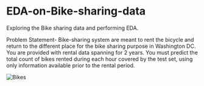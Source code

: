 # EDA-on-Bike-sharing-data
Exploring the Bike sharing data and performing EDA.

Problem Statement- Bike-sharing system are meant to rent the bicycle and return to the different place for the bike sharing purpose in Washington DC. You are provided with rental data spanning for 2 years. You must predict the total count of bikes rented during each hour covered by the test set, using only information available prior to the rental period.

![Bikes](https://www.google.com/url?sa=i&url=http%3A%2F%2Fcg.orgulhodeserlusa.com.br%2Fwhy.asp%3Fiid%3D53232064%26cid%3D18&psig=AOvVaw395-OT5W2z4nAKskAp6_FN&ust=1613902850421000&source=images&cd=vfe&ved=0CAIQjRxqFwoTCOD2zfKe-O4CFQAAAAAdAAAAABAJ)
